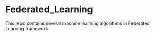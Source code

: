 # Federated_Learning
This repo contains several machine learning algorithms in Federated Learning framework. 
